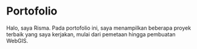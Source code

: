 # Portofolio
Halo, saya Risma. Pada portofolio ini, saya menampilkan beberapa proyek terbaik yang saya kerjakan, mulai dari pemetaan hingga pembuatan WebGIS.

